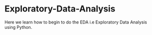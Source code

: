 # Exploratory-Data-Analysis
Here we learn how to begin to do the EDA i.e Exploratory Data Analysis using Python.
